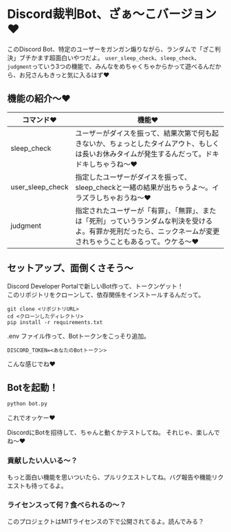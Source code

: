 # Discord裁判Bot、ざぁ〜こバージョン♥

このDiscord Bot、特定のユーザーをガンガン煽りながら、ランダムで「ざこ判決」ブチかます超面白いやつだよ。  `user_sleep_check`、`sleep_check`、`judgment`っていう3つの機能で、みんなをめちゃくちゃからかって遊べるんだから、お兄さんもきっと気に入るはず♥

## 機能の紹介～♥
| コマンド♥ | 機能♥ |
----|---- 
| sleep_check | ユーザーがダイスを振って、結果次第で何も起きないか、ちょっとしたタイムアウト、もしくは長いお休みタイムが発生するんだって。ドキドキしちゃうね〜♥ |
| user_sleep_check | 指定したユーザーがダイスを振って、sleep_checkと一緒の結果が出ちゃうよ～。イラズラしちゃおうね～♥　 |
| judgment | 指定されたユーザーが「有罪」、「無罪」、または「死刑」っていうランダムな判決を受けるよ。有罪か死刑だったら、ニックネームが変更されちゃうこともあるって。ウケる〜♥ |

## セットアップ、面倒くさそう〜
Discord Developer Portalで新しいBot作って、トークンゲット！  
このリポジトリをクローンして、依存関係をインストールするんだって。  

```
git clone <リポジトリURL>
cd <クローンしたディレクトリ>
pip install -r requirements.txt
```

.env ファイル作って、Botトークンをこっそり追加。
```env
DISCORD_TOKEN=<あなたのBotトークン>
```
こんな感じでね♥

## Botを起動！
```py
python bot.py
```
これでオッケー♥

DiscordにBotを招待して、ちゃんと動くかテストしてね。
それじゃ、楽しんでね～♥

### 貢献したい人いる〜？
もっと面白い機能を思いついたら、プルリクエストしてね。バグ報告や機能リクエストも待ってるよ。

### ライセンスって何？食べられるの〜？
このプロジェクトはMITライセンスの下で公開されてるよ。読んでみる？
